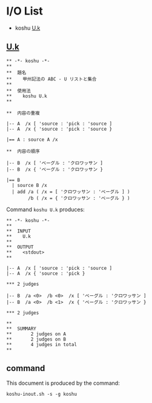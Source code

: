 # I/O List

- koshu [U.k](#uk)



## [U.k](U.k)

```
** -*- koshu -*-
**
**  題名
**    甲州記法の ABC - U リストと集合
**
**  使用法
**    koshu U.k
**

**  内容の重複

|-- A  /x [ 'source : 'pick : 'source ]
|-- A  /x { 'source : 'pick : 'source }

|== A : source A /x

**  内容の順序

|-- B  /x [ 'ベーグル : 'クロワッサン ]
|-- B  /x { 'ベーグル : 'クロワッサン }

|== B
  | source B /x
  | add /a ( /x = [ 'クロワッサン : 'ベーグル ] )
        /b ( /x = { 'クロワッサン : 'ベーグル } )

```

Command `koshu U.k` produces:

```
** -*- koshu -*-
**
**  INPUT
**    U.k
**
**  OUTPUT
**    <stdout>
**

|-- A  /x [ 'source : 'pick : 'source ]
|-- A  /x { 'source : 'pick }

*** 2 judges

|-- B  /a <0>  /b <0>  /x [ 'ベーグル : 'クロワッサン ]
|-- B  /a <0>  /b <1>  /x { 'ベーグル : 'クロワッサン }

*** 2 judges

**
**  SUMMARY
**       2 judges on A
**       2 judges on B
**       4 judges in total
**
```



## command

This document is produced by the command:

```
koshu-inout.sh -s -g koshu
```
